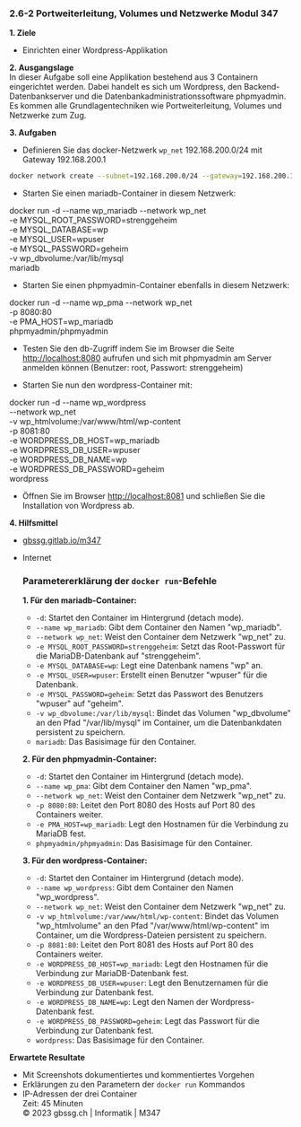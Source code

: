 ### 2.6-2 Portweiterleitung, Volumes und Netzwerke Modul 347

**1. Ziele**  

- Einrichten einer Wordpress-Applikation

**2. Ausgangslage**  
In dieser Aufgabe soll eine Applikation bestehend aus 3 Containern eingerichtet werden. Dabei handelt es sich um Wordpress, den Backend-Datenbankserver und die Datenbankadministrationssoftware phpmyadmin. Es kommen alle Grundlagentechniken wie Portweiterleitung, Volumes und Netzwerke zum Zug.

**3. Aufgaben**  

- Definieren Sie das docker-Netzwerk `wp_net` 192.168.200.0/24 mit Gateway 192.168.200.1

```bash
docker network create --subnet=192.168.200.0/24 --gateway=192.168.200.1 wp_net
```

- Starten Sie einen mariadb-Container in diesem Netzwerk:

docker run -d --name wp_mariadb --network wp_net \
-e MYSQL_ROOT_PASSWORD=strenggeheim \
-e MYSQL_DATABASE=wp \
-e MYSQL_USER=wpuser \
-e MYSQL_PASSWORD=geheim \
-v wp_dbvolume:/var/lib/mysql \
mariadb

- Starten Sie einen phpmyadmin-Container ebenfalls in diesem Netzwerk:

docker run -d --name wp_pma --network wp_net \
-p 8080:80 \
-e PMA_HOST=wp_mariadb \
phpmyadmin/phpmyadmin

- Testen Sie den db-Zugriff indem Sie im Browser die Seite [http://localhost:8080](http://localhost:8080/) aufrufen und sich mit phpmyadmin am Server anmelden können (Benutzer: root, Passwort: strenggeheim)

- Starten Sie nun den wordpress-Container mit:

docker run -d --name wp_wordpress \
--network wp_net \
-v wp_htmlvolume:/var/www/html/wp-content \
-p 8081:80 \
-e WORDPRESS_DB_HOST=wp_mariadb \
-e WORDPRESS_DB_USER=wpuser \
-e WORDPRESS_DB_NAME=wp \
-e WORDPRESS_DB_PASSWORD=geheim \
wordpress

- Öffnen Sie im Browser [http://localhost:8081](http://localhost:8081/) und schließen Sie die Installation von Wordpress ab.

**4. Hilfsmittel**

- [gbssg.gitlab.io/m347](https://gbssg.gitlab.io/m347/)
- Internet
  
  ### Parametererklärung der `docker run`-Befehle
  
  **1. Für den mariadb-Container:**
  - `-d`: Startet den Container im Hintergrund (detach mode).
  - `--name wp_mariadb`: Gibt dem Container den Namen "wp_mariadb".
  - `--network wp_net`: Weist den Container dem Netzwerk "wp_net" zu.
  - `-e MYSQL_ROOT_PASSWORD=strenggeheim`: Setzt das Root-Passwort für die MariaDB-Datenbank auf "strenggeheim".
  - `-e MYSQL_DATABASE=wp`: Legt eine Datenbank namens "wp" an.
  - `-e MYSQL_USER=wpuser`: Erstellt einen Benutzer "wpuser" für die Datenbank.
  - `-e MYSQL_PASSWORD=geheim`: Setzt das Passwort des Benutzers "wpuser" auf "geheim".
  - `-v wp_dbvolume:/var/lib/mysql`: Bindet das Volumen "wp_dbvolume" an den Pfad "/var/lib/mysql" im Container, um die Datenbankdaten persistent zu speichern.
  - `mariadb`: Das Basisimage für den Container.
  
  **2. Für den phpmyadmin-Container:**
  
  - `-d`: Startet den Container im Hintergrund (detach mode).
  - `--name wp_pma`: Gibt dem Container den Namen "wp_pma".
  - `--network wp_net`: Weist den Container dem Netzwerk "wp_net" zu.
  - `-p 8080:80`: Leitet den Port 8080 des Hosts auf Port 80 des Containers weiter.
  - `-e PMA_HOST=wp_mariadb`: Legt den Hostnamen für die Verbindung zu MariaDB fest.
  - `phpmyadmin/phpmyadmin`: Das Basisimage für den Container.
  
  **3. Für den wordpress-Container:**
  
  - `-d`: Startet den Container im Hintergrund (detach mode).
  - `--name wp_wordpress`: Gibt dem Container den Namen "wp_wordpress".
  - `--network wp_net`: Weist den Container dem Netzwerk "wp_net" zu.
  - `-v wp_htmlvolume:/var/www/html/wp-content`: Bindet das Volumen "wp_htmlvolume" an den Pfad "/var/www/html/wp-content" im Container, um die Wordpress-Dateien persistent zu speichern.
  - `-p 8081:80`: Leitet den Port 8081 des Hosts auf Port 80 des Containers weiter.
  - `-e WORDPRESS_DB_HOST=wp_mariadb`: Legt den Hostnamen für die Verbindung zur MariaDB-Datenbank fest.
  - `-e WORDPRESS_DB_USER=wpuser`: Legt den Benutzernamen für die Verbindung zur Datenbank fest.
  - `-e WORDPRESS_DB_NAME=wp`: Legt den Namen der Wordpress-Datenbank fest.
  - `-e WORDPRESS_DB_PASSWORD=geheim`: Legt das Passwort für die Verbindung zur Datenbank fest.
  - `wordpress`: Das Basisimage für den Container.

**Erwartete Resultate**

- Mit Screenshots dokumentiertes und kommentiertes Vorgehen
- Erklärungen zu den Parametern der `docker run` Kommandos
- IP-Adressen der drei Container  
  Zeit: 45 Minuten  
  © 2023 gbssg.ch | Informatik | M347
